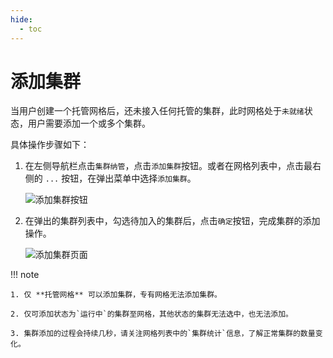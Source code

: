 ```yaml
---
hide:
  - toc
---
```


# 添加集群

当用户创建一个托管网格后，还未接入任何托管的集群，此时网格处于`未就绪`状态，用户需要添加一个或多个集群。

具体操作步骤如下：

1. 在左侧导航栏点击`集群纳管`，点击`添加集群`按钮。或者在网格列表中，点击最右侧的 `...` 按钮，在弹出菜单中选择`添加集群`。

    ![添加集群按钮](https://docs.daocloud.io/daocloud-docs-images/docs/mspider/images/addcluster01.png)

2. 在弹出的集群列表中，勾选待加入的集群后，点击`确定`按钮，完成集群的添加操作。

    ![添加集群页面](https://docs.daocloud.io/daocloud-docs-images/docs/mspider/images/addcluster02.png)

!!! note

    1. 仅 **托管网格** 可以添加集群，专有网格无法添加集群。

    2. 仅可添加状态为`运行中`的集群至网格，其他状态的集群无法选中，也无法添加。

    3. 集群添加的过程会持续几秒，请关注网格列表中的`集群统计`信息，了解正常集群的数量变化。
